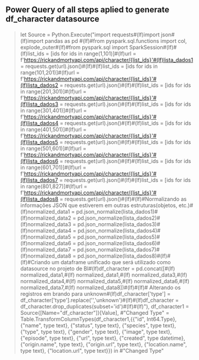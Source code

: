 <h2><p>Power Query of all steps aplied to generate <b>df_character datasource</b></p></h2>

>let
    Source = Python.Execute("import requests#(lf)import json#(lf)import pandas as pd #(lf)#from pyspark.sql.functions import col, explode_outer#(lf)#from pyspark.sql import SparkSession#(lf)#(lf)list_ids = [ids for ids in range(1,101)]#(lf)url = f'https://rickandmortyapi.com/api/character/{list_ids}'#(lf)lista_dados1 = requests.get(url).json()#(lf)#(lf)list_ids = [ids for ids in range(101,201)]#(lf)url = f'https://rickandmortyapi.com/api/character/{list_ids}'#(lf)lista_dados2 = requests.get(url).json()#(lf)#(lf)list_ids = [ids for ids in range(201,301)]#(lf)url = f'https://rickandmortyapi.com/api/character/{list_ids}'#(lf)lista_dados3 = requests.get(url).json()#(lf)#(lf)list_ids = [ids for ids in range(301,401)]#(lf)url = f'https://rickandmortyapi.com/api/character/{list_ids}'#(lf)lista_dados4 = requests.get(url).json()#(lf)#(lf)list_ids = [ids for ids in range(401,501)]#(lf)url = f'https://rickandmortyapi.com/api/character/{list_ids}'#(lf)lista_dados5 = requests.get(url).json()#(lf)#(lf)list_ids = [ids for ids in range(501,601)]#(lf)url = f'https://rickandmortyapi.com/api/character/{list_ids}'#(lf)lista_dados6 = requests.get(url).json()#(lf)#(lf)list_ids = [ids for ids in range(601,701)]#(lf)url = f'https://rickandmortyapi.com/api/character/{list_ids}'#(lf)lista_dados7 = requests.get(url).json()#(lf)#(lf)list_ids = [ids for ids in range(801,827)]#(lf)url = f'https://rickandmortyapi.com/api/character/{list_ids}'#(lf)lista_dados8 = requests.get(url).json()#(lf)#(lf)#Normalizando as informações JSON que estiverem em outras estruturas(objetos, etc.)#(lf)normalized_data1 = pd.json_normalize(lista_dados1)#(lf)normalized_data2 = pd.json_normalize(lista_dados2)#(lf)normalized_data3 = pd.json_normalize(lista_dados3)#(lf)normalized_data4 = pd.json_normalize(lista_dados4)#(lf)normalized_data5 = pd.json_normalize(lista_dados5)#(lf)normalized_data6 = pd.json_normalize(lista_dados6)#(lf)normalized_data7 = pd.json_normalize(lista_dados7)#(lf)normalized_data8 = pd.json_normalize(lista_dados8)#(lf)#(lf)#Criando um dataframe unificado que será utilizado como datasource no projeto de BI#(lf)df_character = pd.concat([#(lf)    normalized_data1,#(lf)    normalized_data1,#(lf)    normalized_data3,#(lf)    normalized_data4,#(lf)    normalized_data5,#(lf)    normalized_data6,#(lf)    normalized_data7,#(lf)    normalized_data8])#(lf)#(lf)# Alterando os registros em brando para unknown#(lf)df_character['type'] = df_character['type'].replace('','unknown')#(lf)#(lf)df_character = df_character.drop_duplicates(subset='id')#(lf)#(lf)"),
    df_character1 = Source{[Name="df_character"]}[Value],
    #"Changed Type" = Table.TransformColumnTypes(df_character1,{{"id", Int64.Type}, {"name", type text}, {"status", type text}, {"species", type text}, {"type", type text}, {"gender", type text}, {"image", type text}, {"episode", type text}, {"url", type text}, {"created", type datetime}, {"origin.name", type text}, {"origin.url", type text}, {"location.name", type text}, {"location.url", type text}})
in
    #"Changed Type"
